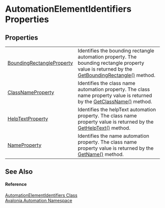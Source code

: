 # AutomationElementIdentifiers Properties




## Properties
<table>
<tr>
<td><a href="P_Avalonia_Automation_AutomationElementIdentifiers_BoundingRectangleProperty">BoundingRectangleProperty</a></td>
<td>Identifies the bounding rectangle automation property. The bounding rectangle property value is returned by the <a href="M_Avalonia_Automation_Peers_AutomationPeer_GetBoundingRectangle">GetBoundingRectangle()</a> method.</td>
</tr>
<tr>
<td><a href="P_Avalonia_Automation_AutomationElementIdentifiers_ClassNameProperty">ClassNameProperty</a></td>
<td>Identifies the class name automation property. The class name property value is returned by the <a href="M_Avalonia_Automation_Peers_AutomationPeer_GetClassName">GetClassName()</a> method.</td>
</tr>
<tr>
<td><a href="P_Avalonia_Automation_AutomationElementIdentifiers_HelpTextProperty">HelpTextProperty</a></td>
<td>Identifies the helpText automation property. The class name property value is returned by the <a href="M_Avalonia_Automation_Peers_AutomationPeer_GetHelpText">GetHelpText()</a> method.</td>
</tr>
<tr>
<td><a href="P_Avalonia_Automation_AutomationElementIdentifiers_NameProperty">NameProperty</a></td>
<td>Identifies the name automation property. The class name property value is returned by the <a href="M_Avalonia_Automation_Peers_AutomationPeer_GetName">GetName()</a> method.</td>
</tr>
</table>

## See Also


#### Reference
<a href="T_Avalonia_Automation_AutomationElementIdentifiers">AutomationElementIdentifiers Class</a>  
<a href="N_Avalonia_Automation">Avalonia.Automation Namespace</a>  

